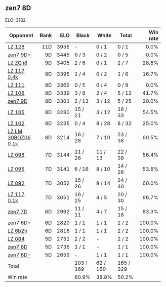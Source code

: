 ## zen7 8D ##

ELO: 3182

Opponent | Rank | ELO | Black | White | Total | Win rate
---------|-----:|----:|-------|-------|-------|-------:
[LZ 128](LZ%20128.md) | 11D | 3955 | - | 0 / 1 | 0 / 1 | 0.0%
[zen7 9D+](zen7%209D+.md) | 9D | 3445 | 0 / 3 | 0 / 2 | 0 / 5 | 0.0%
[LZ ZQ i8](LZ%20ZQ%20i8.md) | 9D | 3405 | 2 / 6 | 0 / 1 | 2 / 7 | 28.6%
[LZ 117 0.4k](LZ%20117%200.4k.md) | 8D | 3395 | 1 / 4 | 0 / 2 | 1 / 6 | 16.7%
[LZ 111](LZ%20111.md) | 8D | 3369 | 0 / 5 | 0 / 4 | 0 / 9 | 0.0%
[LZ 108](LZ%20108.md) | 8D | 3339 | 3 / 8 | 2 / 4 | 5 / 12 | 41.7%
[zen7 9D](zen7%209D.md) | 8D | 3301 | 2 / 13 | 3 / 12 | 5 / 25 | 20.0%
[LZ 105](LZ%20105.md) | 8D | 3280 | 15 / 21 | 3 / 12 | 18 / 33 | 54.5%
[LZ 102](LZ%20102.md) | 8D | 3235 | 0 / 4 | 8 / 28 | 8 / 32 | 25.0%
[LZ LM 30BOZ06 0.1k](LZ%20LM%2030BOZ06%200.1k.md) | 8D | 3214 | 16 / 28 | 7 / 10 | 23 / 38 | 60.5%
[LZ 098](LZ%20098.md) | 7D | 3144 | 11 / 26 | 11 / 13 | 22 / 39 | 56.4%
[LZ 095](LZ%20095.md) | 7D | 3141 | 6 / 16 | 8 / 10 | 14 / 26 | 53.8%
[LZ 092](LZ%20092.md) | 7D | 3052 | 15 / 26 | 9 / 14 | 24 / 40 | 60.0%
[LZ 117 0.1k](LZ%20117%200.1k.md) | 7D | 3051 | 16 / 25 | 4 / 5 | 20 / 30 | 66.7%
[zen7 7D](zen7%207D.md) | 6D | 2992 | 11 / 11 | 4 / 7 | 15 / 18 | 83.3%
[zen7 6D+](zen7%206D+.md) | 6D | 2820 | 1 / 1 | 1 / 1 | 2 / 2 | 100.0%
[LZ 6b2h](LZ%206b2h.md) | 6D | 2816 | 1 / 1 | 1 / 1 | 2 / 2 | 100.0%
[LZ 084](LZ%20084.md) | 5D | 2751 | 2 / 2 | - | 2 / 2 | 100.0%
[zen7 6D](zen7%206D.md) | 5D | 2736 | 1 / 1 | - | 1 / 1 | 100.0%
[zen7 6D-](zen7%206D-.md) | 5D | 2659 | - | 1 / 1 | 1 / 1 | 100.0%
Total | | | 103 / 169 | 62 / 160 | 165 / 329 | 
Win rate| | | 60.9% | 38.8% | 50.2% | 
